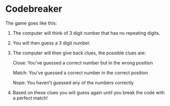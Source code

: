 # Codebreaker
The game goes like this:
1. The computer will think of 3 digit number that has no repeating digits.
2. You will then guess a 3 digit number.
3. The computer will then give back clues, the possible clues are:

      Close: You've guessed a correct number but in the wrong position
      
      Match: You've guessed a correct number in the correct position
      
      Nope: You haven't guessed any of the numbers correctly
4. Based on these clues you will guess again until you break the code with a perfect match!

